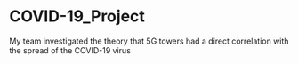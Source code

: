 # COVID-19_Project

My team investigated the theory that 5G towers had a direct correlation with the spread of the COVID-19 virus
